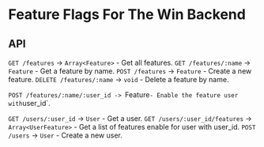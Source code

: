 # Feature Flags For The Win Backend

## API

`GET /features` -> `Array<Feature>` - Get all features.
`GET /features/:name` -> `Feature` - Get a feature by name.
`POST /features` -> `Feature` - Create a new feature.
`DELETE /features/:name` -> `void` - Delete a feature by name.

`POST /features/:name/:user_id -> `Feature` - Enable the feature user with `user_id`.

`GET /users/:user_id` -> `User` - Get a user.
`GET /users/:user_id/features` -> `Array<UserFeature>` - Get a list of features enable for user with user_id.
`POST /users` -> `User` - Create a new user.
